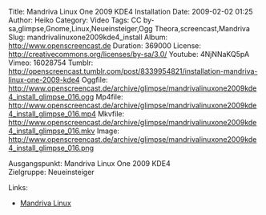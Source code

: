 Title: Mandriva Linux One 2009 KDE4 Installation
Date: 2009-02-02 01:25
Author: Heiko
Category: Video
Tags: CC by-sa,glimpse,Gnome,Linux,Neueinsteiger,Ogg Theora,screencast,Mandriva
Slug: mandrivalinuxone2009kde4_install
Album: http://www.openscreencast.de
Duration: 369000
License: http://creativecommons.org/licenses/by-sa/3.0/
Youtube: 4NjNNaKQ5pA
Vimeo: 16028754
Tumblr: http://openscreencast.tumblr.com/post/8339954821/installation-mandriva-linux-one-2009-kde4
Oggfile: http://www.openscreencast.de/archive/glimpse/mandrivalinuxone2009kde4_install_glimpse_016.ogg
Mp4file: http://www.openscreencast.de/archive/glimpse/mandrivalinuxone2009kde4_install_glimpse_016.mp4
Mkvfile: http://www.openscreencast.de/archive/glimpse/mandrivalinuxone2009kde4_install_glimpse_016.mkv
Image: http://www.openscreencast.de/archive/glimpse/mandrivalinuxone2009kde4_install_glimpse_016.png

Ausgangspunkt: Mandriva Linux One 2009 KDE4  
Zielgruppe: Neueinsteiger  

Links:

  * [Mandriva Linux](https://de.wikipedia.org/wiki/Mandriva_Linux)

